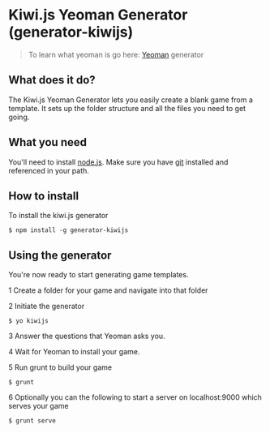 # Kiwi.js Yeoman Generator (generator-kiwijs)

> To learn what yeoman is go here: [Yeoman](http://yeoman.io) generator

## What does it do?

The Kiwi.js Yeoman Generator lets you easily create a blank game from a template. It sets up the folder structure and all the files you need to get going.

## What you need

You'll need to install [node.js](http://nodejs.org/).
Make sure you have [git](http://git-scm.com/book/en/Getting-Started-Installing-Git) installed and referenced in your path.

## How to install

To install the kiwi.js generator 

```
$ npm install -g generator-kiwijs
```

## Using the generator

You're now ready to start generating game templates.

1 Create a folder for your game and navigate into that folder

2 Initiate the generator

```
$ yo kiwijs
```

3 Answer the questions that Yeoman asks you. 

4 Wait for Yeoman to install your game.

5 Run grunt to build your game

```
$ grunt
```

6 Optionally you can the following to start a server on localhost:9000 which serves your game

```
$ grunt serve
```






